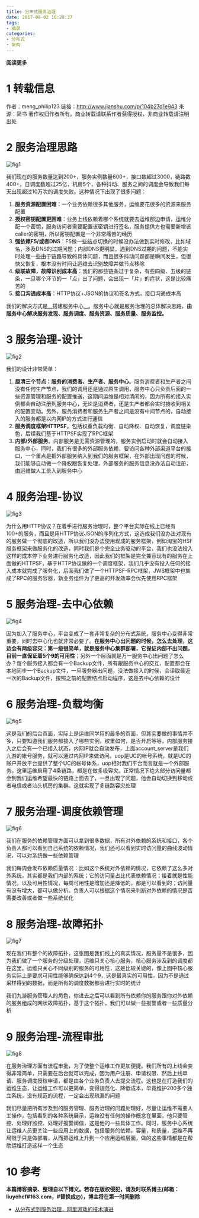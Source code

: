 ```yaml
---
title: 分布式服务治理
date: 2017-08-02 16:28:37
tags: 
- 摘录
categories: 
- 分布式
- 架构
---
```


__阅读更多__

<!--more-->

# 1 转载信息

作者：meng_philip123
链接：http://www.jianshu.com/p/104b27d1e943
來源：简书
著作权归作者所有。商业转载请联系作者获得授权，非商业转载请注明出处

# 2 服务治理思路

![fig1](/images/分布式服务治理/fig1.jpeg)

我们现在的服务数量达到200+，服务实例数量600+，接口数超过3000，链路数400+，日调度数超过25亿，机房5个，各种抖动、服务之间的调度会导致我们每天出现超过10万次的调度失败。这种情况下出现了很多问题：

1. __服务资源配置困难__：一个业务依赖很多其他服务，运维要花很多的资源来服务配置
1. __授权密钥配置更困难__：业务上线依赖着哪个系统就要去运维那边申请，运维分配一个密钥，服务访问者需要配置该密钥进行签名，服务提供方也需要新增该caller的密钥，所以密钥配置是一个非常痛苦的经历
1. __强依赖F5/或者DNS__：F5做一些结点切换的时候没办法做到实时修改，比如域名，涉及DNS的过期问题；内部DNS更明显，遇到DNS过期的问题，不能实时处理一些由于链路导致的具体问题，而且很多抖动问题都是瞬间发生，但很快又恢复，根本没有时间让运维去识别故障并做节点移除
1. __级联故障，故障识别成本高__：我们的那些链条过于复杂，有些四级、五级的链条，一旦哪个环节的一「点」出了问题，会出现一「片」的症状，这是比较痛苦的
1. __接口沟通成本高__：HTTP协议+JSON的协议和签名方式，接口沟通成本高

我们的解决方式是__搭建服务中心__。服务中心就是服务治理的总体解决思路，__由服务中心解决服务发现、服务调度、服务资源、服务质量、服务监控。__

# 3 服务治理-设计

![fig2](/images/分布式服务治理/fig2.jpeg)

我们的设计非常简单：

1. __厘清三个节点：服务的消费者、生产者、服务中心__。服务消费者和生产者之间没有任何生产节点，我们的调用还是通过原生调用，服务中心只负责后面的一些资源管理和服务的配置推送，这期间运维是相对清闲的，因为所有的接入实例都会自动注册到服务中心，无论是消费者，还是生产者都会实时接收到相关的配置变动。另外，服务消费者和服务生产者之间是没有中间节点的，自动接入的服务都是以内网IP的方式进行通信
1. __服务调度框架HTTPSF__。包括权重负载均衡、自动降权、自动恢复，调度链染色，后续我们基于HTTPSF实现了RPC框架
1. __内部/外部服务__。内部服务是无需资源管理的，服务实例启动时就会自动接入服务中心，同时，我们有很多的外部服务依赖，要访问各种外部渠道平台的接口，一个重点是把外部服务纳入到我们的服务框架，在外部出现问题的时候，我们能够自动做一个降权跟恢复处理，外部服务的服务信息没办法自动注册，由运维做人工录入到服务中心

# 4 服务治理-协议

![fig3](/images/分布式服务治理/fig3.jpeg)

为什么用HTTP协议？在着手进行服务治理时，整个平台实际在线上已经有100+的服务，而且是用HTTP协议JSON的序列化方式，这造成我们没办法对现有的服务做一个彻底的改造，所以我们没办法使用现成的服务框架，例如淘宝的HSF服务框架来做服务化的改造，同时我们是个完全业务驱动的平台，我们也没法投入这样的成本停下业务进行服务化改造，因此我们的框架是完全兼容现有的服务在上面做的HTTPSF，基于HTTP协议做的一个调度框架，我们几乎没有投入任何的接入成本就完成了服务化，后面我们做了一个HTTPSF-RPC框架，JWS框架中也集成了RPC的服务容器，新业务组件为了更高的开发效率会优先使用RPC框架

# 5 服务治理-去中心依赖

![fig4](/images/分布式服务治理/fig4.jpeg)

因为加入了服务中心，平台变成了一套非常复杂的分布式系统，服务中心变得非常重要，同时去中心化也就非常必要了。__在服务中心出问题的时候，怎么去处理，这边会有两级容灾：第一级很简单，就是服务中心集群部署，它保证内部不出问题，目前一直保证着5个9的可用性__；另外一个层面就是万一服务中心出问题了怎么办？每个服务接入都会有一个Backup文件，所有跟服务中心的交互、配置都会在本地同步一个Backup文件，一旦服务器出问题，没法做接入的时候，会读取最近一次的Backup文件，按照之前的配置结点启动程序，这是去中心依赖的设计

# 6 服务治理-负载均衡

![fig5](/images/分布式服务治理/fig5.jpeg)

这是我们的后台页面，实际上是运维同学用的最多的页面，但其实要做的事情并不多，只要知道我们服务都接入了哪些实例，权重如何，是否开启等等，内部服务接入之后会有一个已接入状态，内网IP就会自动发布，上面account_server是我们九游的帐号服务，就可以通过内网IP来做访问。uop是UC的帐号系统，就是UC的账户开放平台提供了整个UC的帐号体系，uop相对我们平台而言就是一个外部服务。这里运维启用了4条链路，都是在做多级容灾。正常情况下绝大部分访问量都会到我们运维希望最快的链路上面去了，一旦出现了问题，他会自动切换到移动或者电信或者汕头机房的集群。这就实现了多链路容灾处理

# 7 服务治理-调度依赖管理

![fig6](/images/分布式服务治理/fig6.jpeg)

我们在服务的依赖管理方面可以拿到很多数据，所有对外依赖的系统和接口，各个负责人都可以看到自己系统的依赖情况，我们还可以看到实时访问量的曲线波动情况，可以对系统做一些依赖管理

我们每周会发布依赖质量情况：比如这个系统对外依赖的情况，它依赖了这么多对外系统，其实都是我们内部的系统；它的访问量占比代表依赖情况；接着就是性能情况，以及可用性情况，每周可用性是增加还是降低的，都是可以看到的；访问量有没有增大，都可以做分析。负责人可以根据这个情况来判断对外依赖的情况是否需要改善或者做一些系统优化

# 8 服务治理-故障拓扑

![fig7](/images/分布式服务治理/fig7.jpeg)

现在我们有整个的故障拓扑，这张图是我们线上的真实情况，服务量不是很多，因为我们做了一个服务的分级处理，运维只关心核心服务，核心服务涉及到的调度都在这里。运维只关心不同级别的服务的可用性，这是比较关键的，像上图中核心服务实际上是要求可用性能够确保达到4个9，这是最真实的可用性，因为不是通过采样得到的数据，而是所有的调度数据都会进行实时的统计

我们九游服务管理人的角色，你进去之后可以看到所有依赖你的服务跟你对外依赖的服务组成的网状故障拓扑，基于这个拓扑，我们可以做一些报警或者一些质量分析

# 9 服务治理-流程审批

![fig8](/images/分布式服务治理/fig8.jpeg)

在服务治理方面有流程审批，为了使整个运维工作更加便捷。我们所有的上线会变得非常简单，只需要在后台就可以完成，因为用户注册、申请权限、然后上线申请、服务调度授权申请，都是由各个业务负责人去提交流程。这也是在打造我们的运维生态，让运维工作可以更简单，变得规范化、降低成本，毕竟维护200多个独立系统，没有规范的流程，一定会出现疏漏的问题

我们尽量把所有涉及到的服务管理、服务治理的问题处理好，尽量让运维不需要人工操作，包括看到的各种系统展示，运维没有任何的操作概念在里面，他只要管控、处理好监控、处理好报警阀值，这是他的一些具体工作。同时，服务中心系统让运维人员更关注一些应用上的数据，包括服务的依赖，容量，和质量，运维不再局限于只是做部署，从而把运维上升到一个应用运维层面，做的这些事情都是在帮助运维打造这样一个生态

# 10 参考

__本篇博客摘录、整理自以下博文。若存在版权侵犯，请及时联系博主(邮箱：liuyehcf#163.com，#替换成@)，博主将在第一时间删除__

* [从分布式到服务治理，阿里游戏的技术演进](http://www.jianshu.com/p/104b27d1e943)
